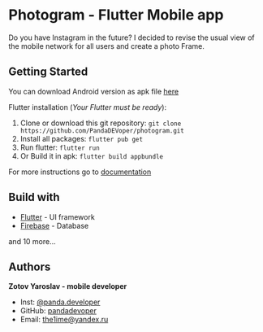 # Photogram - Flutter Mobile app
Do you have Instagram in the future? I decided to revise the usual view of the mobile network for all users and create a photo Frame.


## Getting Started
You can download Android version as apk file [here](https://drive.google.com/open?id=1UIy9O2g7y3jg0pvTgzovKnQtvfTrphIL)

Flutter installation (*Your Flutter must be ready*):
1. Clone or download this git repository:
  	  `git clone https://github.com/PandaDEVoper/photogram.git`
2. Install all packages: 
      `flutter pub get`
3. Run flutter:
      `flutter run`
4. Or Build it in apk: 
      `flutter build appbundle`
    
For more instructions go to [documentation](flutter.dev/docs/)
  
  
## Build with
* [Flutter](flutter.dev) - UI framework
* [Firebase](firebase.google.com/) - Database

and 10 more...


## Authors
**Zotov Yaroslav - mobile developer**
* Inst: [@panda.developer](https://www.instagram.com/panda.developer/)
* GitHub: [pandadevoper](https://github.com/PandaDEVoper)
* Email: the1ime@yandex.ru
